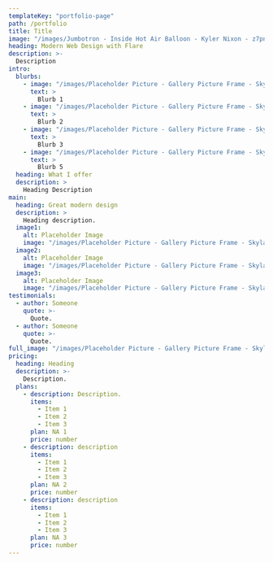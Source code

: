 ```yaml
---
templateKey: "portfolio-page"
path: /portfolio
title: Title
image: "/images/Jumbotron - Inside Hot Air Balloon - Kyler Nixon - z7pnyucFR5s - Unsplash.jpg"
heading: Modern Web Design with Flare
description: >-
  Description
intro:
  blurbs:
    - image: "/images/Placeholder Picture - Gallery Picture Frame - Skyla Design - bDuh4oK_MCU - Unsplash.jpg"
      text: >
        Blurb 1
    - image: "/images/Placeholder Picture - Gallery Picture Frame - Skyla Design - bDuh4oK_MCU - Unsplash.jpg"
      text: >
        Blurb 2
    - image: "/images/Placeholder Picture - Gallery Picture Frame - Skyla Design - bDuh4oK_MCU - Unsplash.jpg"
      text: >
        Blurb 3
    - image: "/images/Placeholder Picture - Gallery Picture Frame - Skyla Design - bDuh4oK_MCU - Unsplash.jpg"
      text: >
        Blurb 5
  heading: What I offer
  description: >
    Heading Description
main:
  heading: Great modern design
  description: >
    Heading description.
  image1:
    alt: Placeholder Image
    image: "/images/Placeholder Picture - Gallery Picture Frame - Skyla Design - bDuh4oK_MCU - Unsplash.jpg"
  image2:
    alt: Placeholder Image
    image: "/images/Placeholder Picture - Gallery Picture Frame - Skyla Design - bDuh4oK_MCU - Unsplash.jpg"
  image3:
    alt: Placeholder Image
    image: "/images/Placeholder Picture - Gallery Picture Frame - Skyla Design - bDuh4oK_MCU - Unsplash.jpg"
testimonials:
  - author: Someone
    quote: >-
      Quote.
  - author: Someone
    quote: >-
      Quote.
full_image: "/images/Placeholder Picture - Gallery Picture Frame - Skyla Design - bDuh4oK_MCU - Unsplash.jpg"
pricing:
  heading: Heading
  description: >-
    Description.
  plans:
    - description: Description.
      items:
        - Item 1
        - Item 2
        - Item 3
      plan: NA 1
      price: number
    - description: description
      items:
        - Item 1
        - Item 2
        - Item 3
      plan: NA 2
      price: number
    - description: description
      items:
        - Item 1
        - Item 2
        - Item 3
      plan: NA 3
      price: number
---
```

